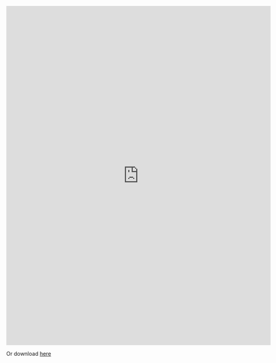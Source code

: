 
<br>

<embed src="https://syncandshare.lrz.de/getlink/fi2S5Yg2fof7tmsRYW89bqz2/cindycheng_cv2021.pdf" width="700" height="900" type='application/pdf'>

Or download <a download="Cheng_Cindy_cv2021.pdf" href="https://syncandshare.lrz.de/getlink/fi2S5Yg2fof7tmsRYW89bqz2/cindycheng_cv2021.pdf">here</a>  


 
